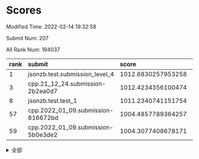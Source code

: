 # Scores

Modified Time: 2022-02-14 19:32:58

Submit Num: 207

All Rank Num: 194037

| rank |               submit               |       score        |       sigma        | pk_num |
| :--- | :--------------------------------- | :----------------- | :----------------- | :----- |
| 1    | jsonzb.test.submission_level_4     | 1012.6830257953258 | 0.8236435453665216 | 3747   |
| 3    | cpp.21_12_24.submission-2b2ea0d7   | 1012.4234356100474 | 0.7973259614531016 | 3748   |
| 8    | jsonzb.test.test_1                 | 1011.2340741151754 | 0.791738428959477  | 3748   |
| 57   | cpp.2022_01_09.submission-816672bd | 1004.4857789364257 | 0.7187214341848177 | 3751   |
| 59   | cpp.2022_01_09.submission-5b0e3de2 | 1004.3077408678171 | 0.7131550301481918 | 3753   |


<details>
<summary>全部</summary>

| rank |                 submit                 |       score        |       sigma        | pk_num |
| :--- | :------------------------------------- | :----------------- | :----------------- | :----- |
| 1    | jsonzb.test.submission_level_4         | 1012.6830257953258 | 0.8236435453665216 | 3747   |
| 2    | gobigger.level_3.submission_level_3_27 | 1012.4747556774016 | 0.7905440992826829 | 3748   |
| 3    | cpp.21_12_24.submission-2b2ea0d7       | 1012.4234356100474 | 0.7973259614531016 | 3748   |
| 4    | gobigger.level_3.submission_level_3_38 | 1011.850165616692  | 0.7846278697781178 | 3754   |
| 5    | gobigger.level_3.submission_level_3_23 | 1011.5475028190425 | 0.7615273194650065 | 3743   |
| 6    | gobigger.level_3.submission_level_3_4  | 1011.3048483355113 | 0.7808410159324163 | 3748   |
| 7    | gobigger.level_3.submission_level_3_7  | 1011.2865838879345 | 0.7922145625857318 | 3747   |
| 8    | jsonzb.test.test_1                     | 1011.2340741151754 | 0.791738428959477  | 3748   |
| 9    | gobigger.level_3.submission_level_3_6  | 1010.9709933632068 | 0.7944572521011031 | 3749   |
| 10   | gobigger.level_3.submission_level_3_37 | 1010.9342613524195 | 0.7514004000054207 | 3748   |
| 11   | gobigger.level_3.submission_level_3_41 | 1010.884001222933  | 0.7563023414182974 | 3750   |
| 12   | gobigger.level_3.submission_level_3_16 | 1010.8588534634681 | 0.7682474796391034 | 3744   |
| 13   | gobigger.level_3.submission_level_3_24 | 1010.7753099002722 | 0.7640824873259259 | 3746   |
| 14   | gobigger.level_3.submission_level_3_14 | 1010.6492586345763 | 0.7771558484381047 | 3752   |
| 15   | gobigger.level_3.submission_level_3_11 | 1010.6238221357944 | 0.7609014062502459 | 3746   |
| 16   | gobigger.level_3.submission_level_3_10 | 1010.5974355656209 | 0.8034091778644983 | 3743   |
| 17   | gobigger.level_3.submission_level_3_40 | 1010.4078245336633 | 0.7604875289526138 | 3744   |
| 18   | gobigger.level_3.submission_level_3_49 | 1010.3918617364214 | 0.7763640410090987 | 3746   |
| 19   | gobigger.level_3.submission_level_3_19 | 1010.2842966785124 | 0.7706492734016882 | 3748   |
| 20   | gobigger.level_3.submission_level_3_25 | 1010.1888077830744 | 0.7559385269389154 | 3750   |
| 21   | gobigger.level_3.submission_level_3_15 | 1010.1770935537294 | 0.770775457352603  | 3748   |
| 22   | gobigger.level_3.submission_level_3_28 | 1010.1674551319494 | 0.7759569012520425 | 3749   |
| 23   | gobigger.level_3.submission_level_3_36 | 1010.1548200271559 | 0.783597242341707  | 3749   |
| 24   | gobigger.level_3.submission_level_3_8  | 1010.0823474555012 | 0.7684547275075894 | 3748   |
| 25   | gobigger.level_3.submission_level_3_13 | 1010.080348609308  | 0.745519790443844  | 3746   |
| 26   | gobigger.level_3.submission_level_3_2  | 1010.0528399073717 | 0.7708438928985792 | 3745   |
| 27   | gobigger.level_3.submission_level_3_42 | 1010.0439827978716 | 0.7394556439104507 | 3756   |
| 28   | gobigger.level_3.submission_level_3_44 | 1009.9880596586067 | 0.772163467103852  | 3750   |
| 29   | gobigger.level_3.submission_level_3_1  | 1009.8650972725646 | 0.7490832587534404 | 3754   |
| 30   | gobigger.level_3.submission_level_3_30 | 1009.7188171805055 | 0.7566770038224743 | 3752   |
| 31   | gobigger.level_3.submission_level_3_5  | 1009.6638647542419 | 0.7563318464784108 | 3745   |
| 32   | gobigger.level_3.submission_level_3_29 | 1009.5876066113193 | 0.7532439840092361 | 3752   |
| 33   | gobigger.level_3.submission_level_3_48 | 1009.5480921310165 | 0.7739933134557886 | 3753   |
| 34   | gobigger.level_3.submission_level_3_3  | 1009.4901033283152 | 0.7576188747643913 | 3748   |
| 35   | gobigger.level_3.submission_level_3_22 | 1009.4810233795071 | 0.7455737946902665 | 3747   |
| 36   | gobigger.level_3.submission_level_3_20 | 1009.3506123358192 | 0.7739689178073906 | 3756   |
| 37   | gobigger.level_3.submission_level_3_34 | 1009.3315716818627 | 0.7445881270607154 | 3753   |
| 38   | gobigger.level_3.submission_level_3_17 | 1009.2218336844246 | 0.7430853176914384 | 3752   |
| 39   | gobigger.level_3.submission_level_3_12 | 1009.2170113997325 | 0.7436833925148287 | 3754   |
| 40   | gobigger.level_3.submission_level_3_46 | 1009.0635990088614 | 0.7281651192774105 | 3748   |
| 41   | gobigger.level_3.submission_level_3_32 | 1008.9687336895518 | 0.7571300175528289 | 3749   |
| 42   | gobigger.level_3.submission_level_3_35 | 1008.9674359345528 | 0.7701670951339982 | 3747   |
| 43   | gobigger.level_3.submission_level_3_33 | 1008.9277983133126 | 0.7379855279250346 | 3751   |
| 44   | gobigger.level_3.submission_level_3_47 | 1008.925689585235  | 0.7597229850211392 | 3745   |
| 45   | gobigger.level_3.submission_level_3_0  | 1008.9131306743772 | 0.7658547427787665 | 3749   |
| 46   | gobigger.level_3.submission_level_3_43 | 1008.9088659862803 | 0.7310421378143906 | 3748   |
| 47   | gobigger.level_3.submission_level_3_45 | 1008.866506525431  | 0.7444572058393208 | 3751   |
| 48   | gobigger.level_3.submission_level_3_26 | 1008.7733536336254 | 0.7852418532275472 | 3754   |
| 49   | gobigger.level_3.submission_level_3_9  | 1008.6979226714253 | 0.7530573731927929 | 3748   |
| 50   | gobigger.level_3.submission_level_3_31 | 1008.6748523120033 | 0.7854371182354447 | 3748   |
| 51   | gobigger.level_3.submission_level_3_18 | 1008.1722421878794 | 0.7394165044329071 | 3753   |
| 52   | gobigger.level_3.submission_level_3_39 | 1008.1636712199843 | 0.7407589782966815 | 3755   |
| 53   | gobigger.level_3.submission_level_3_21 | 1008.1480933180205 | 0.7409331473443969 | 3751   |
| 54   | gobigger.level_1.submission_level_1_23 | 1005.8162781950324 | 0.7287186535620531 | 3744   |
| 55   | gobigger.level_1.submission_level_1_29 | 1005.073731039464  | 0.7160695203870737 | 3754   |
| 56   | gobigger.level_1.submission_level_1_17 | 1004.8700503548339 | 0.7202342892463249 | 3753   |
| 57   | cpp.2022_01_09.submission-816672bd     | 1004.4857789364257 | 0.7187214341848177 | 3751   |
| 58   | gobigger.level_1.submission_level_1_48 | 1004.3995050595554 | 0.7376549366879379 | 3754   |
| 59   | cpp.2022_01_09.submission-5b0e3de2     | 1004.3077408678171 | 0.7131550301481918 | 3753   |
| 60   | gobigger.level_1.submission_level_1_33 | 1004.2529675008118 | 0.7307265991860262 | 3747   |
| 61   | gobigger.level_1.submission_level_1_19 | 1004.2171183153093 | 0.7149138572158857 | 3749   |
| 62   | gobigger.level_1.submission_level_1_11 | 1004.175329013684  | 0.7149933870192708 | 3747   |
| 63   | gobigger.level_1.submission_level_1_49 | 1004.1622289221676 | 0.7265624603676082 | 3747   |
| 64   | gobigger.level_1.submission_level_1_14 | 1004.1479392470741 | 0.7247590634865014 | 3750   |
| 65   | gobigger.level_1.submission_level_1_7  | 1003.922815704207  | 0.7061552285970882 | 3748   |
| 66   | gobigger.level_1.submission_level_1_41 | 1003.8942037329542 | 0.7266481080601132 | 3746   |
| 67   | gobigger.level_1.submission_level_1_8  | 1003.8468071234537 | 0.7113969247731061 | 3752   |
| 68   | gobigger.level_1.submission_level_1_0  | 1003.6657225753304 | 0.7140701401604402 | 3744   |
| 69   | gobigger.level_1.submission_level_1_28 | 1003.5975291971811 | 0.7108250561143317 | 3751   |
| 70   | gobigger.level_1.submission_level_1_30 | 1003.4951400993854 | 0.7094421614499351 | 3743   |
| 71   | gobigger.level_1.submission_level_1_15 | 1003.4824682612239 | 0.7240362598339624 | 3748   |
| 72   | gobigger.level_1.submission_level_1_44 | 1003.4547330668063 | 0.7162816912853475 | 3751   |
| 73   | gobigger.level_1.submission_level_1_22 | 1003.4094627138603 | 0.7122606935312717 | 3750   |
| 74   | gobigger.level_1.submission_level_1_16 | 1003.3878338552711 | 0.7209369859624728 | 3749   |
| 75   | gobigger.level_1.submission_level_1_45 | 1003.3700300661154 | 0.6996890564636621 | 3745   |
| 76   | gobigger.level_1.submission_level_1_21 | 1003.3686672384752 | 0.7179942964000877 | 3751   |
| 77   | gobigger.level_1.submission_level_1_5  | 1003.3535980873068 | 0.7199780588991908 | 3756   |
| 78   | gobigger.level_1.submission_level_1_20 | 1003.268692988867  | 0.7112468793390473 | 3754   |
| 79   | gobigger.level_1.submission_level_1_18 | 1003.2570373202625 | 0.7130088808977769 | 3747   |
| 80   | gobigger.level_1.submission_level_1_27 | 1003.2471600621018 | 0.7136807320974674 | 3747   |
| 81   | gobigger.level_1.submission_level_1_24 | 1003.2220737025209 | 0.7180710376316028 | 3749   |
| 82   | gobigger.level_1.submission_level_1_13 | 1003.1732493386738 | 0.7126305757131342 | 3749   |
| 83   | gobigger.level_1.submission_level_1_34 | 1003.1451333475441 | 0.715278104354103  | 3749   |
| 84   | gobigger.level_1.submission_level_1_39 | 1003.0603469507882 | 0.7159563536862515 | 3750   |
| 85   | gobigger.level_1.submission_level_1_26 | 1003.0508952168323 | 0.7158910642581969 | 3744   |
| 86   | gobigger.level_1.submission_level_1_43 | 1003.0236875830974 | 0.7043834066314045 | 3745   |
| 87   | gobigger.level_1.submission_level_1_42 | 1002.9389227235441 | 0.7128780213839819 | 3746   |
| 88   | gobigger.level_1.submission_level_1_3  | 1002.9287482273509 | 0.7213128967999348 | 3750   |
| 89   | gobigger.level_1.submission_level_1_10 | 1002.8856022733258 | 0.7216045641431931 | 3751   |
| 90   | gobigger.level_1.submission_level_1_36 | 1002.8466845371801 | 0.7171747038643003 | 3749   |
| 91   | gobigger.level_1.submission_level_1_12 | 1002.7238611003924 | 0.7110446262957982 | 3746   |
| 92   | gobigger.level_1.submission_level_1_40 | 1002.7133718877658 | 0.7066257725862332 | 3754   |
| 93   | gobigger.level_1.submission_level_1_35 | 1002.664349935762  | 0.7092167794110952 | 3748   |
| 94   | gobigger.level_1.submission_level_1_6  | 1002.5949980594355 | 0.7117199797737401 | 3745   |
| 95   | gobigger.level_1.submission_level_1_4  | 1002.5777444314059 | 0.7111003086019049 | 3747   |
| 96   | gobigger.level_1.submission_level_1_2  | 1002.5734292645147 | 0.716027381503162  | 3752   |
| 97   | gobigger.level_1.submission_level_1_37 | 1002.4334270258064 | 0.70800376138073   | 3755   |
| 98   | gobigger.level_1.submission_level_1_25 | 1002.0812224731674 | 0.7014331660568575 | 3743   |
| 99   | gobigger.level_1.submission_level_1_9  | 1002.0408498877217 | 0.7110808748145698 | 3752   |
| 100  | gobigger.level_1.submission_level_1_31 | 1001.9262975825526 | 0.7200123390376524 | 3752   |
| 101  | gobigger.level_1.submission_level_1_46 | 1001.8138627347785 | 0.7045235874637884 | 3746   |
| 102  | gobigger.level_1.submission_level_1_32 | 1001.8051046996142 | 0.7151478632873192 | 3748   |
| 103  | gobigger.level_1.submission_level_1_1  | 1001.7891694575246 | 0.713841129127722  | 3752   |
| 104  | gobigger.level_1.submission_level_1_47 | 1001.6770644145893 | 0.7143943398698296 | 3748   |
| 105  | gobigger.level_1.submission_level_1_38 | 1001.2429860588079 | 0.7077684069204915 | 3750   |
| 106  | gobigger.random.submission_random_31   | 997.5292911326591  | 0.7048918012856736 | 3751   |
| 107  | gobigger.random.submission_random_49   | 997.0245710249982  | 0.7175505943607453 | 3749   |
| 108  | gobigger.random.submission_random_8    | 996.9456773063363  | 0.7136307184809629 | 3747   |
| 109  | gobigger.random.submission_random_39   | 996.8762383086715  | 0.709437559519038  | 3748   |
| 110  | gobigger.random.submission_random_28   | 996.7676625741326  | 0.7088122835514128 | 3754   |
| 111  | gobigger.random.submission_random_47   | 996.7446335602293  | 0.7027325093794491 | 3748   |
| 112  | gobigger.random.submission_random_23   | 996.733126385666   | 0.7016445495635018 | 3754   |
| 113  | gobigger.random.submission_random_7    | 996.7320751283335  | 0.7167293817895671 | 3751   |
| 114  | gobigger.random.submission_random_37   | 996.6124704654885  | 0.7075911749516004 | 3749   |
| 115  | gobigger.random.submission_random_14   | 996.6038630455452  | 0.6979167721380074 | 3750   |
| 116  | gobigger.random.submission_random_21   | 996.5865443412696  | 0.7017786445274058 | 3748   |
| 117  | gobigger.random.submission_random_12   | 996.5722302024764  | 0.7054887536208702 | 3747   |
| 118  | gobigger.random.submission_random_26   | 996.5297262976138  | 0.7163546039341463 | 3747   |
| 119  | gobigger.random.submission_random_35   | 996.5151612337385  | 0.7107643313302858 | 3749   |
| 120  | gobigger.random.submission_random_30   | 996.4332202221508  | 0.7103273876565109 | 3748   |
| 121  | gobigger.random.submission_random_17   | 996.4074294113153  | 0.6971757857770361 | 3754   |
| 122  | gobigger.random.submission_random_6    | 996.4070195069593  | 0.7152494728860505 | 3750   |
| 123  | gobigger.random.submission_random_18   | 996.309282582207   | 0.7116267771447096 | 3750   |
| 124  | gobigger.random.submission_random_48   | 996.3049599058553  | 0.7132455843228345 | 3752   |
| 125  | gobigger.random.submission_random_4    | 996.2889798117803  | 0.7016517409580268 | 3751   |
| 126  | gobigger.random.submission_random_44   | 996.2671046070743  | 0.7068838571026139 | 3749   |
| 127  | gobigger.random.submission_random_40   | 996.2281543282434  | 0.7034828769409879 | 3751   |
| 128  | gobigger.random.submission_random_2    | 996.2224225118321  | 0.7031426674405236 | 3753   |
| 129  | gobigger.random.submission_random_5    | 996.1176959313301  | 0.7052455014882008 | 3750   |
| 130  | gobigger.random.submission_random_27   | 996.1153759202598  | 0.7195757360885199 | 3746   |
| 131  | gobigger.random.submission_random_46   | 996.0856362467039  | 0.7179498926244897 | 3752   |
| 132  | gobigger.random.submission_random_25   | 996.061614708032   | 0.7074873504564084 | 3751   |
| 133  | gobigger.random.submission_random_20   | 996.0461037259005  | 0.7049364316924086 | 3755   |
| 134  | gobigger.random.submission_random_43   | 996.0414858216342  | 0.7040485384886325 | 3747   |
| 135  | gobigger.random.submission_random_33   | 996.0289063699767  | 0.7075634132222605 | 3753   |
| 136  | gobigger.random.submission_random_1    | 995.9583338030868  | 0.7083436020224112 | 3752   |
| 137  | gobigger.random.submission_random_19   | 995.9337828878508  | 0.7052323097411294 | 3751   |
| 138  | gobigger.random.submission_random_9    | 995.8819783051978  | 0.7043649616200935 | 3746   |
| 139  | gobigger.random.submission_random_38   | 995.881291114814   | 0.7141490562826605 | 3749   |
| 140  | gobigger.random.submission_random_24   | 995.7543804751982  | 0.7212999310867637 | 3749   |
| 141  | gobigger.random.submission_random_3    | 995.6668179113011  | 0.7141675450879541 | 3749   |
| 142  | gobigger.random.submission_random_45   | 995.6582432819686  | 0.7106230268590683 | 3756   |
| 143  | gobigger.random.submission_random_13   | 995.650000090405   | 0.7199117290859458 | 3749   |
| 144  | gobigger.random.submission_random_0    | 995.6176096391912  | 0.7232904723397151 | 3746   |
| 145  | gobigger.random.submission_random_29   | 995.5223811140379  | 0.7129022009010512 | 3752   |
| 146  | gobigger.random.submission_random_34   | 995.4995828088544  | 0.7053869135797789 | 3750   |
| 147  | gobigger.random.submission_random_42   | 995.4615225999597  | 0.7136528293005912 | 3748   |
| 148  | gobigger.random.submission_random_16   | 995.3268237266087  | 0.7145437910999713 | 3749   |
| 149  | gobigger.random.submission_random_15   | 995.2860984975059  | 0.7058190551788199 | 3755   |
| 150  | gobigger.random.submission_random_36   | 995.2796788720353  | 0.7159791674603441 | 3749   |
| 151  | gobigger.random.submission_random_11   | 995.1952827004245  | 0.7099856565173059 | 3746   |
| 152  | gobigger.random.submission_random_41   | 995.1045192769509  | 0.7014221903127767 | 3753   |
| 153  | gobigger.random.submission_random_10   | 995.0957244391747  | 0.7058832361238868 | 3751   |
| 154  | gobigger.random.submission_random_32   | 994.8662505673835  | 0.7122758312985267 | 3753   |
| 155  | gobigger.level_2.submission_level_2_27 | 994.6977305630069  | 0.729040773578513  | 3748   |
| 156  | gobigger.random.submission_random_22   | 994.6252305667605  | 0.7181381786214523 | 3754   |
| 157  | gobigger.level_2.submission_level_2_1  | 994.1858752194191  | 0.7256485516911098 | 3750   |
| 158  | gobigger.level_2.submission_level_2_39 | 993.7157816969238  | 0.7422281077087703 | 3746   |
| 159  | gobigger.level_2.submission_level_2_14 | 993.6246987642661  | 0.7264355006716271 | 3751   |
| 160  | gobigger.level_2.submission_level_2_6  | 993.41899283824    | 0.7286935912680255 | 3747   |
| 161  | gobigger.level_2.submission_level_2_4  | 993.0945838849985  | 0.7292657883660778 | 3752   |
| 162  | gobigger.level_2.submission_level_2_36 | 992.8660126273577  | 0.743718046885426  | 3752   |
| 163  | gobigger.level_2.submission_level_2_0  | 992.8174636378382  | 0.7455798501969195 | 3750   |
| 164  | gobigger.level_2.submission_level_2_48 | 992.8038168388732  | 0.7449888981951429 | 3748   |
| 165  | gobigger.level_2.submission_level_2_46 | 992.8031277741716  | 0.7349204897272643 | 3749   |
| 166  | gobigger.level_2.submission_level_2_26 | 992.7610085537135  | 0.7297531962385404 | 3753   |
| 167  | gobigger.level_2.submission_level_2_10 | 992.7053607390551  | 0.7337629212997712 | 3751   |
| 168  | gobigger.level_2.submission_level_2_34 | 992.6572999096268  | 0.7425044203874968 | 3747   |
| 169  | gobigger.level_2.submission_level_2_37 | 992.6566645276672  | 0.7360708846845684 | 3757   |
| 170  | gobigger.level_2.submission_level_2_49 | 992.6537417185743  | 0.7350317832893364 | 3752   |
| 171  | gobigger.level_2.submission_level_2_47 | 992.5967483900789  | 0.7278503778393176 | 3751   |
| 172  | gobigger.level_2.submission_level_2_2  | 992.58312672108    | 0.7392631092284226 | 3755   |
| 173  | gobigger.level_2.submission_level_2_42 | 992.4956580784236  | 0.7623390936033847 | 3751   |
| 174  | gobigger.level_2.submission_level_2_21 | 992.4923996565504  | 0.7330822114147816 | 3751   |
| 175  | gobigger.level_2.submission_level_2_31 | 992.4239284284215  | 0.7510379092440067 | 3751   |
| 176  | gobigger.level_2.submission_level_2_33 | 992.3813498914969  | 0.7711770625163422 | 3748   |
| 177  | gobigger.level_2.submission_level_2_7  | 992.3444265953445  | 0.7447834583892495 | 3747   |
| 178  | gobigger.level_2.submission_level_2_23 | 992.28890368172    | 0.7432664770301978 | 3750   |
| 179  | gobigger.level_2.submission_level_2_44 | 992.2769605928708  | 0.7338703629765873 | 3749   |
| 180  | gobigger.level_2.submission_level_2_38 | 992.2476101918892  | 0.7501732314798452 | 3749   |
| 181  | gobigger.level_2.submission_level_2_30 | 992.1873235699398  | 0.7556128330849784 | 3750   |
| 182  | gobigger.level_2.submission_level_2_8  | 992.1737402547849  | 0.7451621617480972 | 3750   |
| 183  | gobigger.level_2.submission_level_2_3  | 992.1538483558413  | 0.7377086208783388 | 3746   |
| 184  | gobigger.level_2.submission_level_2_25 | 992.137155442611   | 0.7361149931773028 | 3750   |
| 185  | gobigger.level_2.submission_level_2_5  | 992.0753571723674  | 0.7401466984251087 | 3741   |
| 186  | gobigger.level_2.submission_level_2_15 | 991.9913465898411  | 0.7540802552848306 | 3749   |
| 187  | gobigger.level_2.submission_level_2_29 | 991.9450348784165  | 0.7638561479253361 | 3748   |
| 188  | gobigger.level_2.submission_level_2_35 | 991.8318577080189  | 0.7443134886112466 | 3745   |
| 189  | gobigger.level_2.submission_level_2_20 | 991.8214378149746  | 0.7558606732058545 | 3750   |
| 190  | gobigger.level_2.submission_level_2_28 | 991.7140142702575  | 0.7521489151227186 | 3744   |
| 191  | gobigger.level_2.submission_level_2_22 | 991.6835380962983  | 0.7337830007204242 | 3755   |
| 192  | gobigger.level_2.submission_level_2_11 | 991.5770868883367  | 0.7370635500122118 | 3751   |
| 193  | gobigger.level_2.submission_level_2_13 | 991.4607093785704  | 0.7547879942687616 | 3750   |
| 194  | gobigger.level_2.submission_level_2_9  | 991.460585112543   | 0.7481847465386958 | 3745   |
| 195  | gobigger.level_2.submission_level_2_45 | 991.3861002423606  | 0.7496214165188618 | 3748   |
| 196  | gobigger.level_2.submission_level_2_16 | 991.3577855459504  | 0.7490751142065584 | 3753   |
| 197  | gobigger.level_2.submission_level_2_12 | 991.2892817318876  | 0.7412890598805917 | 3748   |
| 198  | gobigger.level_2.submission_level_2_43 | 991.2716031471895  | 0.737075312238099  | 3748   |
| 199  | gobigger.level_2.submission_level_2_18 | 991.1703323741143  | 0.7551115372151749 | 3755   |
| 200  | gobigger.level_2.submission_level_2_40 | 990.8230737405853  | 0.7481404292634637 | 3749   |
| 201  | gobigger.level_2.submission_level_2_24 | 990.7349611490043  | 0.7733554866746382 | 3751   |
| 202  | gobigger.level_2.submission_level_2_41 | 990.7079671606064  | 0.7552403187479324 | 3752   |
| 203  | gobigger.level_2.submission_level_2_17 | 990.6909656058873  | 0.7465317433640807 | 3750   |
| 204  | gobigger.level_2.submission_level_2_19 | 990.471511315016   | 0.7610120874670177 | 3749   |
| 205  | gobigger.level_2.submission_level_2_32 | 990.2308414098327  | 0.7568989238586608 | 3752   |
| 206  | gobigger.none.submission_none_0        | 977.6590870099044  | 1.4132531195219267 | 3751   |
| 207  | gobigger.none.submission_none_1        | 976.446220850793   | 1.326328672190793  | 3751   |

</details>